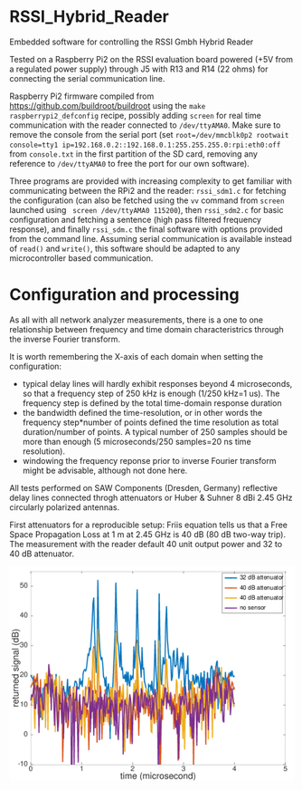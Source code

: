 # RSSI_Hybrid_Reader

Embedded software for controlling the RSSI Gmbh Hybrid Reader

Tested on a Raspberry Pi2 on the RSSI evaluation board powered (+5V from
a regulated power supply) through J5 with R13 and R14 (22 ohms) for connecting
the serial communication line.

Raspberry Pi2 firmware compiled from https://github.com/buildroot/buildroot using the
``make raspberrypi2_defconfig`` recipe, possibly adding ``screen`` for real time communication
with the reader connected to ``/dev/ttyAMA0``. Make sure to remove the console from the
serial port (set ``root=/dev/mmcblk0p2 rootwait 
console=tty1 ip=192.168.0.2::192.168.0.1:255.255.255.0:rpi:eth0:off`` from ``console.txt``
in the first partition of the SD card, removing any reference to ``/dev/ttyAMA0`` to free
the port for our own software).

Three programs are provided with increasing complexity to get familiar with communicating
between the RPi2 and the reader: ``rssi_sdm1.c`` for fetching the configuration (can also
be fetched using the ``vv`` command from ``screen`` launched using `` screen /dev/ttyAMA0 115200``),
then ``rssi_sdm2.c`` for basic configuration and fetching a sentence (high pass filtered
frequency response), and finally ``rssi_sdm.c`` the final software with options provided
from the command line. Assuming serial communication is available instead of ``read()``
and ``write()``, this software should be adapted to any microcontroller based communication.

# Configuration and processing

As all with all network analyzer measurements, there is a one to one relationship
between frequency and time domain characteristrics through the inverse Fourier transform.

It is worth remembering the X-axis of each domain when setting the configuration:
* typical delay lines will hardly exhibit responses beyond 4 microseconds, so that a frequency
step of 250 kHz is enough (1/250 kHz=1 us). The frequency step is defined by the total time-domain
response duration
* the bandwidth defined the time-resolution, or in other words the frequency step*number of
points defined the time resolution as total duration/number of points. A typical number of 250 
samples should be more than enough (5 microseconds/250 samples=20 ns time resolution).
* windowing the frequency reponse prior to inverse Fourier transform might be advisable, although
not done here.

All tests performed on SAW Components (Dresden, Germany) reflective delay lines connected throgh
attenuators or  Huber & Suhner 8 dBi 2.45 GHz circularly polarized antennas.

First attenuators for a reproducible setup: Friis equation tells us that a Free Space Propagation Loss
at 1 m at 2.45 GHz is 40 dB (80 dB two-way trip). The measurement with the reader default 40 unit output
power and 32 to 40 dB attenuator.

<img src="figures/250kHz.png">


